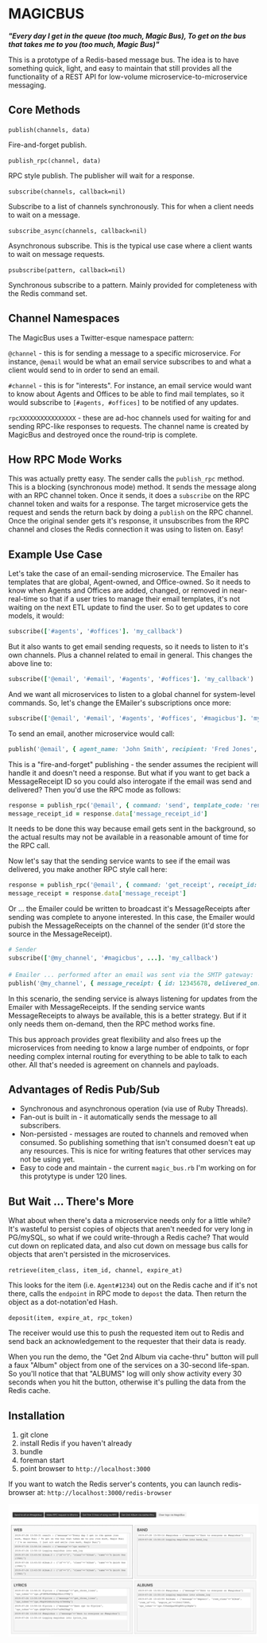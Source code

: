 # MAGICBUS

***"Every day I get in the queue (too much, Magic Bus),
To get on the bus that takes me to you (too much, Magic Bus)"***

This is a prototype of a Redis-based message bus. The idea is to have something quick, light, and easy to maintain that still provides all the functionality of a REST API for low-volume microservice-to-microservice messaging.

## Core Methods

`publish(channels, data)`

Fire-and-forget publish.

`publish_rpc(channel, data)`

RPC style publish. The publisher will wait for a response.

`subscribe(channels, callback=nil)`

Subscribe to a list of channels synchronously. This for when a client needs to wait on a message.

`subscribe_async(channels, callback=nil)`

Asynchronous subscribe. This is the typical use case where a client wants to wait on message requests.

`psubscribe(pattern, callback=nil)`

Synchronous subscribe to a pattern. Mainly provided for completeness with the Redis command set.

## Channel Namespaces

The MagicBus uses a Twitter-esque namespace pattern:

`@channel` - this is for sending a message to a specific microservice. For instance, `@email` would be what an email service subscribes to and what a client would send to in order to send an email.

`#channel` - this is for "interests". For instance, an email service would want to know about Agents and Offices to be able to find mail templates, so it would subscribe to `[#agents, #offices]` to be notified of any updates.

`rpcXXXXXXXXXXXXXXXX` - these are ad-hoc channels used for waiting for and sending RPC-like responses to requests. The channel name is created by MagicBus and destroyed once the round-trip is complete.

## How RPC Mode Works

This was actually pretty easy. The sender calls the `publish_rpc` method. This is a blocking (synchronous mode) method. It sends the message along with an RPC channel token. Once it sends, it does a `subscribe` on the RPC channel token and waits for a response. The target microservice gets the request and sends the return back by doing a `publish` on the RPC channel. Once the original sender gets it's response, it unsubscribes from the RPC channel and closes the Redis connection it was using to listen on. Easy!

## Example Use Case

Let's take the case of an email-sending microservice. The Emailer has templates that are global, Agent-owned, and Office-owned. So it needs to know when Agents and Offices are added, changed, or removed in near-real-time so that if a user tries to manage their email templates, it's not waiting on the next ETL update to find the user. So to get updates to core models, it would:

```ruby
subscribe(['#agents', '#offices']. 'my_callback')
```

But it also wants to get email sending requests, so it needs to listen to it's own channels. Plus a channel related to email in general. This changes the above line to:

```ruby
subscribe(['@email', '#email', '#agents', '#offices']. 'my_callback')
```

And we want all microservices to listen to a global channel for system-level commands. So, let's change the EMailer's subscriptions once more:

```ruby
subscribe(['@email', '#email', '#agents', '#offices', '#magicbus']. 'my_callback')
```

To send an email, another microservice would call:

```ruby
publish('@email', { agent_name: 'John Smith', recipient: 'Fred Jones', ...})
```

This is a "fire-and-forget" publishing - the sender assumes the recipient will handle it and doesn't need a response. But what if you want to get back a MessageReceipt ID so you could also interogate if the email was send and delivered? Then you'd use the RPC mode as follows:

```ruby
response = publish_rpc('@email', { command: 'send', template_code: 'renter_confirm', agent_name: 'John Smith', recipient: 'Fred Jones', ...})
message_receipt_id = response.data['message_receipt_id']
```

It needs to be done this way because email gets sent in the background, so the actual results may not be available in a reasonable amount of time for the RPC call.

Now let's say that the sending service wants to see if the email was delivered, you make another RPC style call here:

```ruby
response = publish_rpc('@email', { command: 'get_receipt', receipt_id: 12345678)
message_receipt = response.data['message_receipt']
```

Or ... the Emailer could be written to broadcast it's MessageReceipts after sending was complete to anyone interested. In this case, the Emailer would pubish the MessageReceipts on the channel of the sender (it'd store the source in the MessageReceipt).

```ruby
# Sender
subscribe(['@my_channel', '#magicbus', ...]. 'my_callback')

# Emailer ... performed after an email was sent via the SMTP gateway:
publish('@my_channel', { message_receipt: { id: 12345678, delivered_on: '2019-07-04', ... } })
```

In this scenario, the sending service is always listening for updates from the Emailer with MessageReceipts. If the sending service wants MessageReceipts to always be available, this is a better strategy. But if it only needs them on-demand, then the RPC method works fine.

This bus approach provides great flexibility and also frees up the microservices from needing to know a large number of endpoints, or fopr needing complex internal routing for everything to be able to talk to each other. All that's needed is agreement on channels and payloads.

## Advantages of Redis Pub/Sub

- Synchronous and asynchronous operation (via use of Ruby Threads).
- Fan-out is built in - it automatically sends the message to all subscribers.
- Non-persisted - messages are routed to channels and removed when consumed. So publishing something that isn't consumed doesn't eat up any resources. This is nice for writing features that other services may not be using yet.
- Easy to code and maintain - the current `magic_bus.rb` I'm working on for this protytype is under 120 lines.

## But Wait ... There's More

What about when there's data a microservice needs only for a little while? It's wasteful to persist copies of objects that aren't needed for very long in PG/mySQL, so what if we could write-through a Redis cache? That would cut down on replicated data, and also cut down on message bus calls for objects that aren't persisted in the microservices.

`retrieve(item_class, item_id, channel, expire_at)`

This looks for the item (i.e. `Agent#1234`) out on the Redis cache and if it's not there, calls the `endpoint` in RPC mode to `depost` the data. Then return the object as a dot-notation'ed Hash.

`deposit(item, expire_at, rpc_token)`

The receiver would use this to push the requested item out to Redis and send back an acknowledgement to the requester that their data is ready.

When you run the demo, the "Get 2nd Album via cache-thru" button will pull a faux "Album" object from one of the services on a 30-second life-span. So you'll notice that that "ALBUMS" log will only show activity every 30 seconds when you hit the button, otherwise it's pulling the data from the Redis cache.

## Installation

1. git clone
2. install Redis if you haven't already 
3. bundle
4. foreman start
5. point browser to `http://localhost:3000`

If you want to watch the Redis server's contents, you can launch redis-browser at: `http://localhost:3000/redis-browser`

![Alt text](screenshot.png?raw=true "Screenshot")




